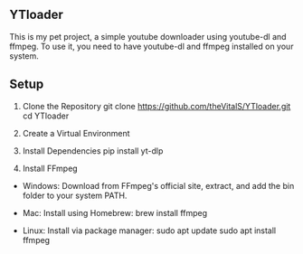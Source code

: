 ## YTloader

This is my pet project, a simple youtube downloader using youtube-dl and ffmpeg.
To use it, you need to have youtube-dl and ffmpeg installed on your system.

## Setup
1) Clone the Repository
git clone https://github.com/theVitalS/YTloader.git
cd YTloader

2) Create a Virtual Environment

3) Install Dependencies
pip install yt-dlp

4) Install FFmpeg

* Windows: Download from FFmpeg's official site, extract, and add the bin folder to your system PATH.

* Mac: Install using Homebrew:
brew install ffmpeg

* Linux: Install via package manager:
sudo apt update
sudo apt install ffmpeg